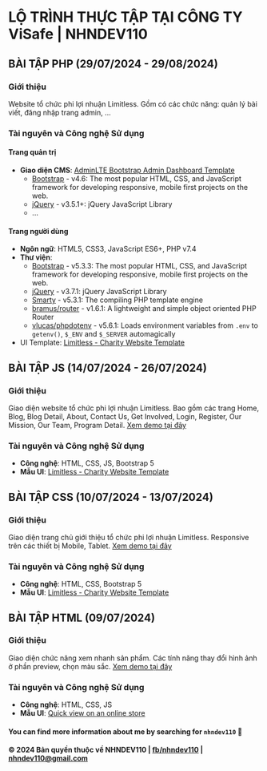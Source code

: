 # LỘ TRÌNH THỰC TẬP TẠI CÔNG TY ViSafe | NHNDEV110

## BÀI TẬP PHP (29/07/2024 - 29/08/2024)

### Giới thiệu

Website tổ chức phi lợi nhuận Limitless. Gồm có các chức năng: quản lý bài viết, đăng nhập trang admin, ...

### Tài nguyên và Công nghệ Sử dụng

#### Trang quản trị

- **Giao diện CMS**: [AdminLTE Bootstrap Admin Dashboard Template](https://adminlte.io/)
  - [Bootstrap](https://github.com/twbs/bootstrap) - v4.6: The most popular HTML, CSS, and JavaScript framework for developing responsive, mobile first projects on the web.
  - [jQuery](https://github.com/jquery/jquery) - v3.5.1+: jQuery JavaScript Library
  - ...

#### Trang người dùng

- **Ngôn ngữ**: HTML5, CSS3, JavaScript ES6+, PHP v7.4
- **Thư viện**:
  - [Bootstrap](https://github.com/twbs/bootstrap) - v5.3.3: The most popular HTML, CSS, and JavaScript framework for developing responsive, mobile first projects on the web.
  - [jQuery](https://github.com/jquery/jquery) - v3.7.1: jQuery JavaScript Library
  - [Smarty](https://github.com/smarty-php/smarty) - v5.3.1: The compiling PHP template engine
  - [bramus/router](https://github.com/bramus/router) - v1.6.1: A lightweight and simple object oriented PHP Router
  - [vlucas/phpdotenv](https://github.com/vlucas/phpdotenv) - v5.6.1: Loads environment variables from `.env` to `getenv()`, `$_ENV` and `$_SERVER` automagically
- UI Template: [Limitless - Charity Website Template](<https://www.figma.com/design/WIoFnZU10I69elytVcIMKC/Limitless-Figma%2FWebflow-Template-(Community)?t=SjSq6sEDN0Ws9rCB-0>)

## BÀI TẬP JS (14/07/2024 - 26/07/2024)

### Giới thiệu

Giao diện website tổ chức phi lợi nhuận Limitless. Bao gồm các trang Home, Blog, Blog Detail, About, Contact Us, Get Involved, Login, Register, Our Mission, Our Team, Program Detail. [Xem demo tại đây](https://nhndev110.github.io/company-internship/practice3-js/index.html)

### Tài nguyên và Công nghệ Sử dụng

- **Công nghệ**: HTML, CSS, JS, Bootstrap 5
- **Mẫu UI**: [Limitless - Charity Website Template](<https://www.figma.com/design/WIoFnZU10I69elytVcIMKC/Limitless-Figma%2FWebflow-Template-(Community)?t=SjSq6sEDN0Ws9rCB-0>)

## BÀI TẬP CSS (10/07/2024 - 13/07/2024)

### Giới thiệu

Giao diện trang chủ giới thiệu tổ chức phi lợi nhuận Limitless. Responsive trên các thiết bị Mobile, Tablet. [Xem demo tại đây](https://nhndev110.github.io/company-internship/practice2-css/index.html)

### Tài nguyên và Công nghệ Sử dụng

- **Công nghệ**: HTML, CSS, Bootstrap 5
- **Mẫu UI**: [Limitless - Charity Website Template](<https://www.figma.com/design/WIoFnZU10I69elytVcIMKC/Limitless-Figma%2FWebflow-Template-(Community)?t=SjSq6sEDN0Ws9rCB-0>)

## BÀI TẬP HTML (09/07/2024)

### Giới thiệu

Giao diện chức năng xem nhanh sản phẩm. Các tính năng thay đổi hình ảnh ở phần preview, chọn màu sắc. [Xem demo tại đây](https://nhndev110.github.io/company-internship/practice1-html/index.html)

### Tài nguyên và Công nghệ Sử dụng

- **Công nghệ**: HTML, CSS, JS
- **Mẫu UI**: [Quick view on an online store](https://dribbble.com/shots/2326634-Quick-view-on-a-online-store)

#### You can find more information about me by searching for `nhndev110` 👀

#### © 2024 Bản quyền thuộc về **NHNDEV110** | [fb/nhndev110](https://www.facebook.com/nhndev110) | [nhndev110@gmail.com](mailto:nhndev110@gmail.com)
